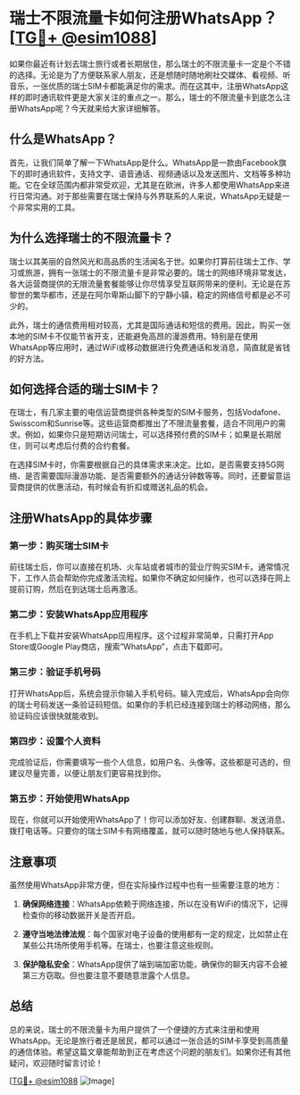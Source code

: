 # 瑞士不限流量卡如何注册WhatsApp？[[TG💪+ @esim1088](https://t.me/s/esim1088)]

如果你最近有计划去瑞士旅行或者长期居住，那么瑞士的不限流量卡一定是个不错的选择。无论是为了方便联系家人朋友，还是想随时随地刷社交媒体、看视频、听音乐，一张优质的瑞士SIM卡都能满足你的需求。而在这其中，注册WhatsApp这样的即时通讯软件更是大家关注的重点之一。那么，瑞士的不限流量卡到底怎么注册WhatsApp呢？今天就来给大家详细解答。

## 什么是WhatsApp？

首先，让我们简单了解一下WhatsApp是什么。WhatsApp是一款由Facebook旗下的即时通讯软件，支持文字、语音通话、视频通话以及发送图片、文档等多种功能。它在全球范围内都非常受欢迎，尤其是在欧洲，许多人都使用WhatsApp来进行日常沟通。对于那些需要在瑞士保持与外界联系的人来说，WhatsApp无疑是一个非常实用的工具。

## 为什么选择瑞士的不限流量卡？

瑞士以其美丽的自然风光和高品质的生活闻名于世。如果你打算前往瑞士工作、学习或旅游，拥有一张瑞士的不限流量卡是非常必要的。瑞士的网络环境非常发达，各大运营商提供的无限流量套餐能够让你尽情享受互联网带来的便利。无论是在苏黎世的繁华都市，还是在阿尔卑斯山脚下的宁静小镇，稳定的网络信号都是必不可少的。

此外，瑞士的通信费用相对较高，尤其是国际通话和短信的费用。因此，购买一张本地的SIM卡不仅能节省开支，还能避免高昂的漫游费用。特别是在使用WhatsApp等应用时，通过WiFi或移动数据进行免费通话和发消息，简直就是省钱的好方法。

## 如何选择合适的瑞士SIM卡？

在瑞士，有几家主要的电信运营商提供各种类型的SIM卡服务，包括Vodafone、Swisscom和Sunrise等。这些运营商都推出了不限流量套餐，适合不同用户的需求。例如，如果你只是短期访问瑞士，可以选择预付费的SIM卡；如果是长期居住，则可以考虑后付费的合约套餐。

在选择SIM卡时，你需要根据自己的具体需求来决定。比如，是否需要支持5G网络、是否需要国际漫游功能、是否需要额外的通话分钟数等等。同时，还要留意运营商提供的优惠活动，有时候会有折扣或赠送礼品的机会。

## 注册WhatsApp的具体步骤

### 第一步：购买瑞士SIM卡

前往瑞士后，你可以直接在机场、火车站或者城市的营业厅购买SIM卡。通常情况下，工作人员会帮助你完成激活流程。如果你不确定如何操作，也可以选择在网上提前订购，然后在到达瑞士后再激活。

### 第二步：安装WhatsApp应用程序

在手机上下载并安装WhatsApp应用程序。这个过程非常简单，只需打开App Store或Google Play商店，搜索“WhatsApp”，点击下载即可。

### 第三步：验证手机号码

打开WhatsApp后，系统会提示你输入手机号码。输入完成后，WhatsApp会向你的瑞士号码发送一条验证码短信。如果你的手机已经连接到瑞士的移动网络，那么验证码应该很快就能收到。

### 第四步：设置个人资料

完成验证后，你需要填写一些个人信息，如用户名、头像等。这些都是可选的，但建议尽量完善，以便让朋友们更容易找到你。

### 第五步：开始使用WhatsApp

现在，你就可以开始使用WhatsApp了！你可以添加好友、创建群聊、发送消息、拨打电话等。只要你的瑞士SIM卡有网络覆盖，就可以随时随地与他人保持联系。

## 注意事项

虽然使用WhatsApp非常方便，但在实际操作过程中也有一些需要注意的地方：

1. **确保网络连接**：WhatsApp依赖于网络连接，所以在没有WiFi的情况下，记得检查你的移动数据开关是否开启。
   
2. **遵守当地法律法规**：每个国家对电子设备的使用都有一定的规定，比如禁止在某些公共场所使用手机等。在瑞士，也要注意这些规则。

3. **保护隐私安全**：WhatsApp提供了端到端加密功能，确保你的聊天内容不会被第三方窃取。但也要注意不要随意泄露个人信息。

## 总结

总的来说，瑞士的不限流量卡为用户提供了一个便捷的方式来注册和使用WhatsApp。无论是旅行者还是居民，都可以通过一张合适的SIM卡享受到高质量的通信体验。希望这篇文章能帮助到正在考虑这个问题的朋友们。如果你还有其他疑问，欢迎随时留言讨论！

[[TG💪+ @esim1088](https://t.me/s/esim1088) ![Image](https://i.postimg.cc/4NQfJmqS/Snipaste-2025-05-13-00-14-12.png)]